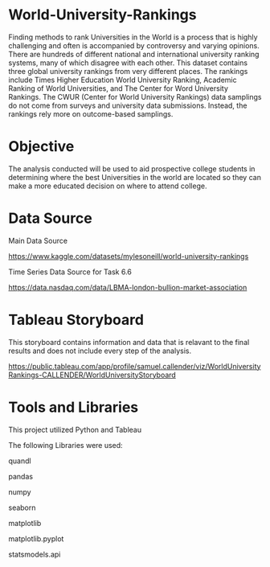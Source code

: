 # World-University-Rankings

Finding methods to rank Universities in the World is a process that is highly challenging and often is accompanied by controversy and varying opinions. There are hundreds of different national and international university ranking systems, many of which disagree with each other. This dataset contains three global university rankings from very different places. The rankings include Times Higher Education World University Ranking, Academic Ranking of World Universities, and The Center for Word University Rankings. The CWUR (Center for World University Rankings) data samplings do not come from surveys and university data submissions. Instead, the rankings rely more on outcome-based samplings.


# Objective

The analysis conducted will be used to aid prospective college students in determining where the best Universities in the world are located so they can make a more educated decision on where to attend college.

# Data Source

Main Data Source

https://www.kaggle.com/datasets/mylesoneill/world-university-rankings

Time Series Data Source for Task 6.6

https://data.nasdaq.com/data/LBMA-london-bullion-market-association

# Tableau Storyboard

This storyboard contains information and data that is relavant to the final results and does not include every step of the analysis. 

https://public.tableau.com/app/profile/samuel.callender/viz/WorldUniversityRankings-CALLENDER/WorldUniversityStoryboard

# Tools and Libraries
This project utilized Python and Tableau

The following Libraries were used:

  quandl

  pandas 

  numpy 

  seaborn 

  matplotlib

  matplotlib.pyplot 

  statsmodels.api 
  
